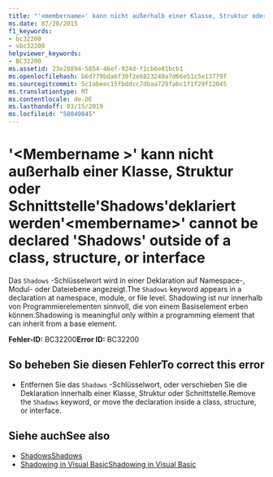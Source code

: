 ```yaml
---
title: "'<membername>' kann nicht außerhalb einer Klasse, Struktur oder Schnittstelle'Shadows'deklariert werden"
ms.date: 07/20/2015
f1_keywords:
- bc32200
- vbc32200
helpviewer_keywords:
- BC32200
ms.assetid: 23e28894-5854-46ef-924d-f1cb6e81bcb1
ms.openlocfilehash: b6d779bda6f30f2e6823240a7d66e51c5e13779f
ms.sourcegitcommit: 5c1abeec15fbddcc7dbaa729fabc1f1f29f12045
ms.translationtype: MT
ms.contentlocale: de-DE
ms.lasthandoff: 03/15/2019
ms.locfileid: "58049845"
---
```

# <a name="membername-cannot-be-declared-shadows-outside-of-a-class-structure-or-interface"></a><span data-ttu-id="6ca77-102">'\<Membername >' kann nicht außerhalb einer Klasse, Struktur oder Schnittstelle'Shadows'deklariert werden</span><span class="sxs-lookup"><span data-stu-id="6ca77-102">'\<membername>' cannot be declared 'Shadows' outside of a class, structure, or interface</span></span>
<span data-ttu-id="6ca77-103">Das `Shadows` -Schlüsselwort wird in einer Deklaration auf Namespace-, Modul- oder Dateiebene angezeigt.</span><span class="sxs-lookup"><span data-stu-id="6ca77-103">The `Shadows` keyword appears in a declaration at namespace, module, or file level.</span></span> <span data-ttu-id="6ca77-104">Shadowing ist nur innerhalb von Programmierelementen sinnvoll, die von einem Basiselement erben können.</span><span class="sxs-lookup"><span data-stu-id="6ca77-104">Shadowing is meaningful only within a programming element that can inherit from a base element.</span></span>  
  
 <span data-ttu-id="6ca77-105">**Fehler-ID:** BC32200</span><span class="sxs-lookup"><span data-stu-id="6ca77-105">**Error ID:** BC32200</span></span>  
  
## <a name="to-correct-this-error"></a><span data-ttu-id="6ca77-106">So beheben Sie diesen Fehler</span><span class="sxs-lookup"><span data-stu-id="6ca77-106">To correct this error</span></span>  
  
-   <span data-ttu-id="6ca77-107">Entfernen Sie das `Shadows` -Schlüsselwort, oder verschieben Sie die Deklaration innerhalb einer Klasse, Struktur oder Schnittstelle.</span><span class="sxs-lookup"><span data-stu-id="6ca77-107">Remove the `Shadows` keyword, or move the declaration inside a class, structure, or interface.</span></span>  
  
## <a name="see-also"></a><span data-ttu-id="6ca77-108">Siehe auch</span><span class="sxs-lookup"><span data-stu-id="6ca77-108">See also</span></span>

- [<span data-ttu-id="6ca77-109">Shadows</span><span class="sxs-lookup"><span data-stu-id="6ca77-109">Shadows</span></span>](../../visual-basic/language-reference/modifiers/shadows.md)
- [<span data-ttu-id="6ca77-110">Shadowing in Visual Basic</span><span class="sxs-lookup"><span data-stu-id="6ca77-110">Shadowing in Visual Basic</span></span>](../../visual-basic/programming-guide/language-features/declared-elements/shadowing.md)
